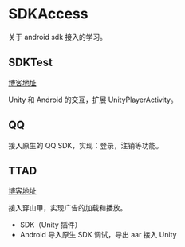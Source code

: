 # SDKAccess
关于 android sdk 接入的学习。

## SDKTest

[博客地址](https://blog.csdn.net/SGamble/article/details/101376652)

Unity 和 Android 的交互，扩展 UnityPlayerActivity。

## QQ

接入原生的 QQ SDK，实现：登录，注销等功能。

## TTAD

[博客地址](https://blog.csdn.net/SGamble/article/details/101437656)

接入穿山甲，实现广告的加载和播放。 
- SDK（Unity 插件）
- Android 导入原生 SDK 调试，导出 aar 接入 Unity

